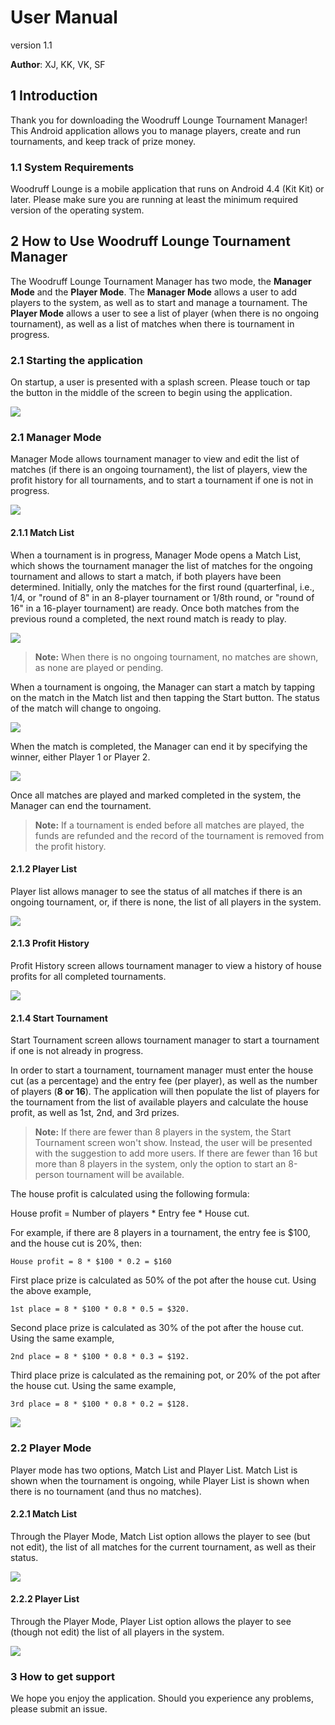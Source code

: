 # User Manual

version 1.1

**Author**: XJ, KK, VK, SF

## 1 Introduction

Thank you for downloading the Woodruff Lounge Tournament Manager! This Android application allows you to manage players, create and run tournaments, and keep track of prize money. 

### 1.1 System Requirements

Woodruff Lounge	is a mobile application that runs on Android 4.4 (Kit Kit) or later. Please make sure you are running at least the minimum required version of the operating system. 

## 2 How to Use Woodruff Lounge Tournament Manager

The Woodruff Lounge Tournament Manager has two mode, the **Manager Mode** and the **Player Mode**. The **Manager Mode** allows a user to add players to the system, as well as to start and manage a tournament.  The **Player Mode** allows a user to see a list of player (when there is no ongoing tournament), as well as a list of matches when there is tournament in progress.  

### 2.1 Starting the application

On startup, a user is presented with a splash screen. Please touch or tap the button in the middle of the screen to begin using the application.  

![](Docs/Screenshots/splash.jpg)

### 2.1 Manager Mode

Manager Mode allows tournament manager to view and edit the list of matches (if there is an ongoing tournament), the list of players, view the profit history for all tournaments, and to start a tournament if one is not in progress.

![](Docs/Screenshots/manager_mode.jpg)

#### 2.1.1 Match List

When a tournament is in progress, Manager Mode opens a Match List, which shows the tournament manager the list of matches for the ongoing tournament and allows to start a match, if both players have been determined. Initially, only the matches for the first round (quarterfinal, i.e., 1/4, or "round of 8" in an 8-player tournament or 1/8th round, or "round of 16" in a 16-player tournament) are ready. Once both matches from the previous round a completed, the next round match is ready to play.

![](Docs/Screenshots/match_list.jpg)

> **Note:** When there is no ongoing tournament, no matches are shown, as none are played or pending.

When a tournament is ongoing, the Manager can start a match by tapping on the match in the Match list and then tapping the Start button. The status of the match will change to ongoing.

![](Docs/Screenshots/start_match.jpg)

When the match is completed, the Manager can end it by specifying the winner, either Player 1 or Player 2.

![](Docs/Screenshots/end_match.jpg)

Once all matches are played and marked completed in the system, the Manager can end the tournament. 

> **Note:** If a tournament is ended before all matches are played, the funds are refunded and the record of the tournament is removed from the profit history.

#### 2.1.2 Player List

Player list allows manager to see the status of all matches if there is an ongoing tournament, or, if there is none, the list of all players in the system.

![](Docs/Screenshots/player_list.jpg)

#### 2.1.3 Profit History

Profit History screen allows tournament manager to view a history of house profits for all completed tournaments.

![](Docs/Screenshots/profit_history.jpg)

#### 2.1.4 Start Tournament

Start Tournament screen allows tournament manager to start a tournament if one is not already in progress.

In order to start a tournament, tournament manager must enter the house cut (as a percentage) and the entry fee (per player), as well as the number of players (**8 or 16**). The application will then populate the list of players for the tournament from the list of available players and calculate  the house profit, as well as 1st, 2nd, and 3rd prizes.

> **Note:** If there are fewer than 8 players in the system, the Start Tournament screen won't show. Instead, the user will be presented with the suggestion to add more users.  If there are fewer than 16 but more than 8 players in the system, only the option to start an 8-person tournament will be available.

The house profit is calculated using the following formula:

House profit = Number of players * Entry fee * House cut.

For example, if there are 8 players in a tournament, the entry fee is $100, and the house cut is 20%, then:

```
House profit = 8 * $100 * 0.2 = $160
```

First place prize is calculated as 50% of the pot after the house cut.  Using the above example,

```
1st place = 8 * $100 * 0.8 * 0.5 = $320.
```

Second place prize is calculated as 30% of the pot after the house cut. Using the same example,

```
2nd place = 8 * $100 * 0.8 * 0.3 = $192.
```

Third place prize is calculated as the remaining pot, or 20% of the pot after the house cut.  Using the same example,

```
3rd place = 8 * $100 * 0.8 * 0.2 = $128.
```
 
![](Docs/Screenshots/start_tournament.jpg)

### 2.2 Player Mode

Player mode has two options, Match List and Player List. Match List is shown when the tournament is ongoing, while Player List is shown when there is no tournament (and thus no matches).

#### 2.2.1 Match List 

Through the Player Mode, Match List option allows the player to see (but not edit), the list of all matches for the current tournament, as well as their status.

![](Docs/Screenshots/match_list_player.jpg)


#### 2.2.2 Player List

Through the Player Mode, Player List option allows the player to see (though not edit) the list of all players in the system.

![](Docs/Screenshots/player_list_player.jpg)

### 3 How to get support

We hope you enjoy the application. Should you experience any problems, please submit an issue.

